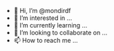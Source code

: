 - 👋 Hi, I’m @mondirdf
- 👀 I’m interested in ...
- 🌱 I’m currently learning ...
- 💞️ I’m looking to collaborate on ...
- 📫 How to reach me ...

<!---
mondirdf/mondirdf is a ✨ special ✨ repository because its `README.md` (this file) appears on your GitHub profile.
You can click the Preview link to take a look at your changes.
--->
